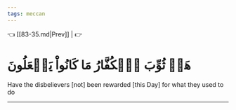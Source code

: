 ```yaml
---
tags: meccan
---
```


👈 [[83-35.md|Prev]] |  👉

# هَلۡ ثُوِّبَ ٱلۡكُفَّارُ مَا كَانُواْ يَفۡعَلُونَ

Have the disbelievers [not] been rewarded [this Day] for what they used to do

---

